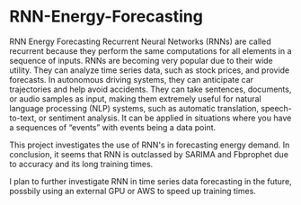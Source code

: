 # RNN-Energy-Forecasting
RNN Energy Forecasting
Recurrent Neural Networks (RNNs) are called recurrent because they perform the same computations for all elements in a sequence of inputs. RNNs are becoming very popular due to their wide utility. They can analyze time series data, such as stock prices, and provide forecasts. In autonomous driving systems, they can anticipate car trajectories and help avoid accidents. They can take sentences, documents, or audio samples as input, making them extremely useful for natural language processing (NLP) systems, such as automatic translation, speech-to-text, or sentiment analysis. It can be applied in situations where you have a sequences of “events” with events being a data point.

This project investigates the use of RNN's in forecasting energy demand. In conclusion, it seems that RNN is outclassed by SARIMA and Fbprophet due to accuracy and its long training times. 

I plan to further investigate RNN in time series data forecasting in the future, possbily using an external GPU or AWS to speed up training times.
